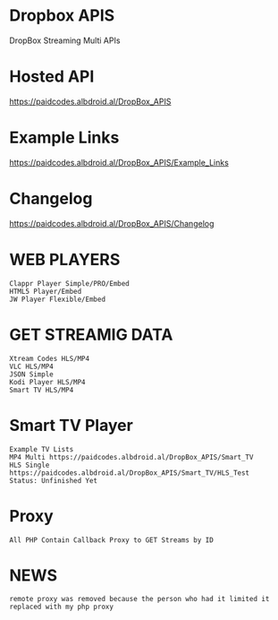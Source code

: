 # Dropbox APIS
DropBox Streaming Multi APIs

# Hosted API
https://paidcodes.albdroid.al/DropBox_APIS

# Example Links
https://paidcodes.albdroid.al/DropBox_APIS/Example_Links

# Changelog
https://paidcodes.albdroid.al/DropBox_APIS/Changelog

# WEB PLAYERS
    Clappr Player Simple/PRO/Embed
    HTML5 Player/Embed
    JW Player Flexible/Embed

# GET STREAMIG DATA
    Xtream Codes HLS/MP4
    VLC HLS/MP4
    JSON Simple
    Kodi Player HLS/MP4
    Smart TV HLS/MP4
    
# Smart TV Player
    Example TV Lists
    MP4 Multi https://paidcodes.albdroid.al/DropBox_APIS/Smart_TV
    HLS Single https://paidcodes.albdroid.al/DropBox_APIS/Smart_TV/HLS_Test
    Status: Unfinished Yet

# Proxy
    All PHP Contain Callback Proxy to GET Streams by ID

# NEWS
    remote proxy was removed because the person who had it limited it
    replaced with my php proxy
